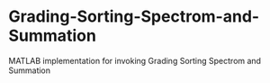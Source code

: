 # Grading-Sorting-Spectrom-and-Summation
MATLAB  implementation for invoking Grading Sorting Spectrom and Summation
